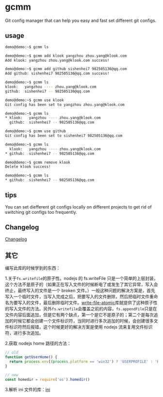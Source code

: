 # gcmm

Git config manager that can help you easy and fast set different git configs.

## usage

```bash
demo@demo:~$ gcmm ls

demo@demo:~$ gcmm add klook yangzhou zhou.yang@klook.com
Add klook: yangzhou zhou.yang@klook.com success!

demo@demo:~$ gcmm add github sishenhei7 982505136@qq.com
Add github: sishenhei7 982505136@qq.com success!

demo@demo:~$ gcmm ls
klook:   yangzhou ---- zhou.yang@klook.com
github:  sishenhei7 -- 982505136@qq.com

demo@demo:~$ gcmm use klook
Git config has been set to yangzhou zhou.yang@klook.com

demo@demo:~$ gcmm ls
* klook:   yangzhou ---- zhou.yang@klook.com
  github:  sishenhei7 -- 982505136@qq.com

demo@demo:~$ gcmm use github
Git config has been set to sishenhei7 982505136@qq.com

demo@demo:~$ gcmm ls
  klook:   yangzhou ---- zhou.yang@klook.com
* github:  sishenhei7 -- 982505136@qq.com

demo@demo:~$ gcmm remove klook
Delete klook success!

demo@demo:~$ gcmm ls
* github:  sishenhei7 -- 982505136@qq.com
```

## tips

You can set diefferent git configs locally on different projects to get rid of switching git configs too frequently.

## Changelog

[Changelog](./CHANGELOG.md)

## 其它

编写此库的时候学到的东西：

1.关于```fs.writefile```的原子性。nodejs 的 fs.writeFile 只是一个简单的上层封装，这个方法不是原子的（如果正在写入文件的时候断电了或发生了其它异常，写入会终止，最终写入的文件是一个 broken 文件。）一般这种问题的解决方案是，首先写入一个临时文件，当写入完成之后，把要写入的文件删除，然后把临时文件重命名为要写入的文件，最后删除临时文件。[write-file-atomic](https://www.npmjs.com/package/write-file-atomic)库就提供了这种原子性的写入文件的方法。另外```fs.writefile```会覆盖之前的内容，```fs.appendFile```只是在文件内容后面追加，但是它有两个缺点，第一个是它不是原子的；第二个是每次追加的时候它都会创建一个文件标识符，当同时进行多次追加的时候，会创建很多文件标识符然后报错，这个时候更好的解决方案是使用 nodejs 流来复用文件标识符，进行多次追加。

2.获取 nodejs home 路径的方法：

```js
// old
function getUserHome() {
  return process.env[(process.platform == 'win32') ? 'USERPROFILE' : 'HOME'];
}

// new
const homedir = require('os').homedir()
```

3.解析 ini 文件的库：[ini](https://www.npmjs.com/package/ini)
